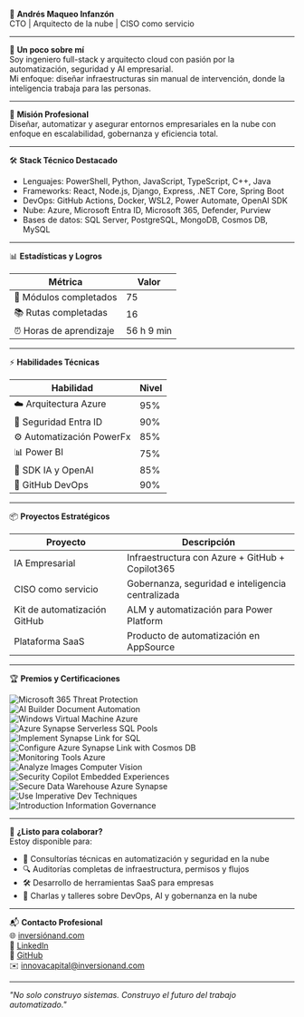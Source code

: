 🚀 **Andrés Maqueo Infanzón**  
CTO | Arquitecto de la nube | CISO como servicio  

---

👋 **Un poco sobre mí**  
Soy ingeniero full-stack y arquitecto cloud con pasión por la automatización, seguridad y AI empresarial.  
Mi enfoque: diseñar infraestructuras sin manual de intervención, donde la inteligencia trabaja para las personas.

---

🧠 **Misión Profesional**  
Diseñar, automatizar y asegurar entornos empresariales en la nube con enfoque en escalabilidad, gobernanza y eficiencia total.

---

🛠️ **Stack Técnico Destacado**  
- Lenguajes: PowerShell, Python, JavaScript, TypeScript, C++, Java  
- Frameworks: React, Node.js, Django, Express, .NET Core, Spring Boot  
- DevOps: GitHub Actions, Docker, WSL2, Power Automate, OpenAI SDK  
- Nube: Azure, Microsoft Entra ID, Microsoft 365, Defender, Purview  
- Bases de datos: SQL Server, PostgreSQL, MongoDB, Cosmos DB, MySQL  

---

📊 **Estadísticas y Logros**  

| Métrica                | Valor           |
|------------------------|-----------------|
| 🏅 Módulos completados  | 75              |
| 📚 Rutas completadas    | 16              |
| ⏰ Horas de aprendizaje | 56 h 9 min      |

---

⚡ **Habilidades Técnicas**  

| Habilidad               | Nivel  |
|------------------------|--------|
| ☁️ Arquitectura Azure     | 95%    |
| 🔐 Seguridad Entra ID     | 90%    |
| ⚙️ Automatización PowerFx | 85%    |
| 📊 Power BI               | 75%    |
| 🧠 SDK IA y OpenAI        | 85%    |
| 🚀 GitHub DevOps          | 90%    |

---

📦 **Proyectos Estratégicos**  

| Proyecto                | Descripción                                  |
|------------------------|----------------------------------------------|
| IA Empresarial          | Infraestructura con Azure + GitHub + Copilot365 |
| CISO como servicio      | Gobernanza, seguridad e inteligencia centralizada |
| Kit de automatización GitHub | ALM y automatización para Power Platform |
| Plataforma SaaS         | Producto de automatización en AppSource       |

---

🏆 **Premios y Certificaciones**

![Microsoft 365 Threat Protection](https://learn.microsoft.com/en-us/training/achievements/introduction-microsoft-365-threat-protection.svg)  
![AI Builder Document Automation](https://learn.microsoft.com/en-us/training/achievements/get-started-ai-builder-document-automation.svg)  
![Windows Virtual Machine Azure](https://learn.microsoft.com/en-us/training/achievements/create-windows-virtual-machine-in-azure.svg)  
![Azure Synapse Serverless SQL Pools](https://learn.microsoft.com/en-us/training/achievements/use-azure-synapse-serverless-sql-pools-for-transforming-the-data-in-the-lake.svg)  
![Implement Synapse Link for SQL](https://learn.microsoft.com/en-us/training/achievements/implement-synapse-link-for-sql.svg)  
![Configure Azure Synapse Link with Cosmos DB](https://learn.microsoft.com/en-us/training/achievements/configure-azure-synapse-link-with-azure-cosmos-db.svg)  
![Monitoring Tools Azure](https://learn.microsoft.com/en-us/training/achievements/describe-monitoring-tools-azure.svg)  
![Analyze Images Computer Vision](https://learn.microsoft.com/en-us/training/achievements/analyze-images-computer-vision.svg)  
![Security Copilot Embedded Experiences](https://learn.microsoft.com/en-us/training/achievements/security-copilot-embedded-experiences.svg)  
![Secure Data Warehouse Azure Synapse](https://learn.microsoft.com/en-us/training/achievements/secure-a-data-warehouse-in-azure-synapse-analytics.svg)  
![Use Imperative Dev Techniques](https://learn.microsoft.com/en-us/training/achievements/use-imperative-dev-techniques.svg)  
![Introduction Information Governance](https://learn.microsoft.com/en-us/training/achievements/introduction-information-governance.svg)  

---

🤝 **¿Listo para colaborar?**  
Estoy disponible para:  
- 💼 Consultorías técnicas en automatización y seguridad en la nube  
- 🔍 Auditorías completas de infraestructura, permisos y flujos  
- 🛠️ Desarrollo de herramientas SaaS para empresas  
- 🧪 Charlas y talleres sobre DevOps, AI y gobernanza en la nube  

---

📬 **Contacto Profesional**  
🌐 [inversiónand.com](https://inversionand.com)  
💼 [LinkedIn](https://linkedin.com/in/andresmaqueo)  
🐙 [GitHub](https://github.com/AndresMaqueo)  
✉️ innovacapital@inversionand.com  

---

*"No solo construyo sistemas. Construyo el futuro del trabajo automatizado."* 
